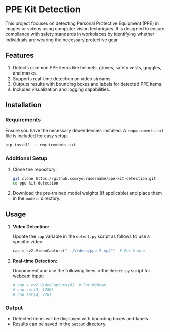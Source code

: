 # PPE Kit Detection

This project focuses on detecting Personal Protective Equipment (PPE) in images or videos using computer vision techniques. It is designed to ensure compliance with safety standards in workplaces by identifying whether individuals are wearing the necessary protective gear.

## Features

1. Detects common PPE items like helmets, gloves, safety vests, goggles, and masks.
2. Supports real-time detection on video streams.
3. Outputs results with bounding boxes and labels for detected PPE items.
4. Includes visualization and logging capabilities.

## Installation

### Requirements

Ensure you have the necessary dependencies installed. A `requirements.txt` file is included for easy setup.

```bash
pip install -r requirements.txt
```

### Additional Setup

1. Clone the repository:
   ```bash
   git clone https://github.com/yourusername/ppe-kit-detection.git
   cd ppe-kit-detection
   ```
2. Download the pre-trained model weights (if applicable) and place them in the `models` directory.

## Usage

1. **Video Detection:**
   
   Update the `cap` variable in the `detect.py` script as follows to use a specific video:
   ```python
   cap = cv2.VideoCapture("../Videos/ppe-2.mp4")  # For Video
   ```

2. **Real-time Detection:**
   
   Uncomment and use the following lines in the `detect.py` script for webcam input:
   ```python
   # cap = cv2.VideoCapture(0)  # For Webcam
   # cap.set(3, 1280)
   # cap.set(4, 720)


### Output

- Detected items will be displayed with bounding boxes and labels.
- Results can be saved in the `output` directory.
  
